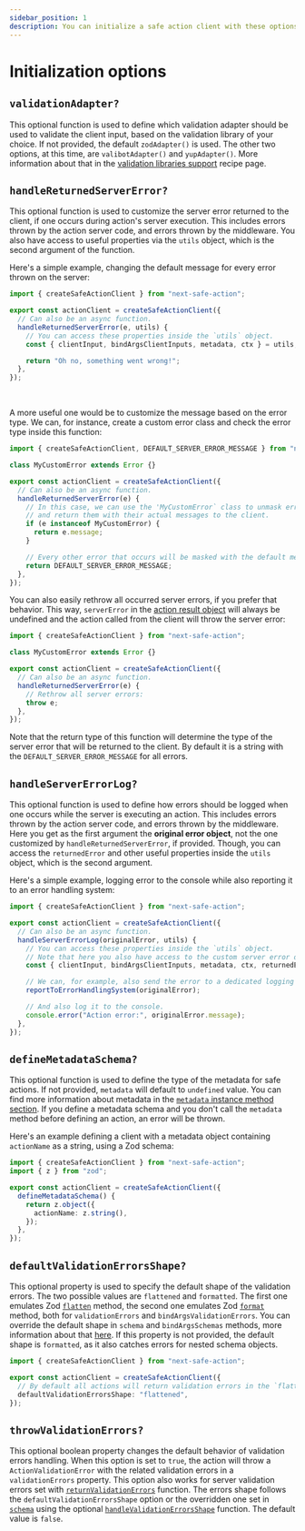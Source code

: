 ```yaml
---
sidebar_position: 1
description: You can initialize a safe action client with these options.
---
```


# Initialization options

## `validationAdapter?`

This optional function is used to define which validation adapter should be used to validate the client input, based on the validation library of your choice. If not provided, the default `zodAdapter()` is used. The other two options, at this time, are `valibotAdapter()` and `yupAdapter()`. More information about that in the [validation libraries support](/docs/recipes/validation-libraries-support) recipe page.

## `handleReturnedServerError?`

This optional function is used to customize the server error returned to the client, if one occurs during action's server execution. This includes errors thrown by the action server code, and errors thrown by the middleware. You also have access to useful properties via the `utils` object, which is the second argument of the function.

Here's a simple example, changing the default message for every error thrown on the server:

```typescript title=src/lib/safe-action.ts
import { createSafeActionClient } from "next-safe-action";

export const actionClient = createSafeActionClient({
  // Can also be an async function.
  handleReturnedServerError(e, utils) {
    // You can access these properties inside the `utils` object.
    const { clientInput, bindArgsClientInputs, metadata, ctx } = utils;

    return "Oh no, something went wrong!";
  },
});
```

<br/>

A more useful one would be to customize the message based on the error type. We can, for instance, create a custom error class and check the error type inside this function:

```typescript title=src/lib/safe-action.ts
import { createSafeActionClient, DEFAULT_SERVER_ERROR_MESSAGE } from "next-safe-action";

class MyCustomError extends Error {}

export const actionClient = createSafeActionClient({
  // Can also be an async function.
  handleReturnedServerError(e) {
    // In this case, we can use the 'MyCustomError` class to unmask errors
    // and return them with their actual messages to the client.
    if (e instanceof MyCustomError) {
      return e.message;
    }

    // Every other error that occurs will be masked with the default message.
    return DEFAULT_SERVER_ERROR_MESSAGE;
  },
});
```

You can also easily rethrow all occurred server errors, if you prefer that behavior. This way, `serverError` in the [action result object](/docs/execution/action-result-object) will always be undefined and the action called from the client will throw the server error:

```typescript title=src/lib/safe-action.ts
import { createSafeActionClient } from "next-safe-action";

class MyCustomError extends Error {}

export const actionClient = createSafeActionClient({
  // Can also be an async function.
  handleReturnedServerError(e) {
    // Rethrow all server errors:
    throw e;
  },
});
```

Note that the return type of this function will determine the type of the server error that will be returned to the client. By default it is a string with the `DEFAULT_SERVER_ERROR_MESSAGE` for all errors.

## `handleServerErrorLog?`

This optional function is used to define how errors should be logged when one occurs while the server is executing an action. This includes errors thrown by the action server code, and errors thrown by the middleware. Here you get as the first argument the **original error object**, not the one customized by `handleReturnedServerError`, if provided. Though, you can access the `returnedError` and other useful properties inside the `utils` object, which is the second argument.

Here's a simple example, logging error to the console while also reporting it to an error handling system:

```typescript title=src/lib/safe-action.ts
import { createSafeActionClient } from "next-safe-action";

export const actionClient = createSafeActionClient({
  // Can also be an async function.
  handleServerErrorLog(originalError, utils) {
    // You can access these properties inside the `utils` object.
    // Note that here you also have access to the custom server error defined by `handleReturnedServerError`.
    const { clientInput, bindArgsClientInputs, metadata, ctx, returnedError } = utils;

    // We can, for example, also send the error to a dedicated logging system.
    reportToErrorHandlingSystem(originalError);

    // And also log it to the console.
    console.error("Action error:", originalError.message);
  },
});
```

## `defineMetadataSchema?`

This optional function is used to define the type of the metadata for safe actions. If not provided, `metadata` will default to `undefined` value. You can find more information about metadata in the [`metadata` instance method section](/docs/safe-action-client/instance-methods#metadata). If you define a metadata schema and you don't call the `metadata` method before defining an action, an error will be thrown.

Here's an example defining a client with a metadata object containing `actionName` as a string, using a Zod schema:

```typescript title="src/app/safe-action.ts"
import { createSafeActionClient } from "next-safe-action";
import { z } from "zod";

export const actionClient = createSafeActionClient({
  defineMetadataSchema() {
    return z.object({
      actionName: z.string(),
    });
  },
});
```

## `defaultValidationErrorsShape?`

This optional property is used to specify the default shape of the validation errors. The two possible values are `flattened` and `formatted`. The first one emulates Zod [`flatten`](https://zod.dev/ERROR_HANDLING?id=flattening-errors) method, the second one emulates Zod [`format`](https://zod.dev/ERROR_HANDLING?id=formatting-errors) method, both for `validationErrors` and `bindArgsValidationErrors`. You can override the default shape in `schema` and `bindArgsSchemas` methods, more information about that [here](/docs/recipes/customize-validation-errors-format). If this property is not provided, the default shape is `formatted`, as it also catches errors for nested schema objects.

```typescript
import { createSafeActionClient } from "next-safe-action";

export const actionClient = createSafeActionClient({
  // By default all actions will return validation errors in the `flattened` shape.
  defaultValidationErrorsShape: "flattened",
});
```

## `throwValidationErrors?`

This optional boolean property changes the default behavior of validation errors handling. When this option is set to `true`, the action will throw a `ActionValidationError` with the related validation errors in a `validationErrors` property. This option also works for server validation errors set with [`returnValidationErrors`](/docs/recipes/additional-validation-errors#returnvalidationerrors) function. The errors shape follows the `defaultValidationErrorsShape` option or the overridden one set in [`schema`](/docs/safe-action-client/instance-methods#schema) using the optional [`handleValidationErrorsShape`](/docs/recipes/customize-validation-errors-format) function. The default value is `false`.